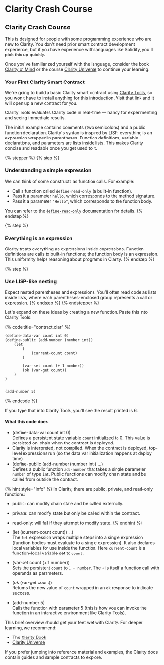 # Clarity Crash Course

## Clarity Crash Course

This is designed for people with some programming experience who are new to Clarity. You don't need prior smart contract development experience, but if you have experience with languages like Solidity, you'll pick this up quickly.

Once you've familiarized yourself with the language, consider the book [Clarity of Mind](https://book.clarity-lang.org/title-page.html) or the course [Clarity Universe](https://clarity-lang.org/universe) to continue your learning.

### Your First Clarity Smart Contract

We're going to build a basic Clarity smart contract using [Clarity Tools](https://clarity.tools/code/new), so you won't have to install anything for this introduction. Visit that link and it will open up a new contract for you.

Clarity Tools evaluates Clarity code in real-time — handy for experimenting and seeing immediate results.

The initial example contains comments (two semicolons) and a public function declaration. Clarity's syntax is inspired by LISP: everything is an expression wrapped in parentheses. Function definitions, variable declarations, and parameters are lists inside lists. This makes Clarity concise and readable once you get used to it.

{% stepper %}
{% step %}
### Understanding a simple expression

We can think of some constructs as function calls. For example:

* Call a function called `define-read-only` (a built-in function).
* Pass it a parameter `hello`, which corresponds to the method signature.
* Pass it a parameter `"Hello"`, which corresponds to the function body.

You can refer to the [`define-read-only`](https://docs.stacks.co/docs/write-smart-contracts/clarity-language/language-functions#define-read-only) documentation for details.
{% endstep %}

{% step %}
### Everything is an expression

Clarity treats everything as expressions inside expressions. Function definitions are calls to built-in functions; the function body is an expression. This uniformity helps reasoning about programs in Clarity.
{% endstep %}

{% step %}
### Use LISP-like nesting

Expect nested parentheses and expressions. You’ll often read code as lists inside lists, where each parentheses-enclosed group represents a call or expression.
{% endstep %}
{% endstepper %}

Let's expand on these ideas by creating a new function. Paste this into Clarity Tools:

{% code title="contract.clar" %}
```clarity
(define-data-var count int 0)
(define-public (add-number (number int))
    (let
        (
            (current-count count)
        )

        (var-set count (+ 1 number))
        (ok (var-get count))
    )
)


(add-number 5)
```
{% endcode %}

If you type that into Clarity Tools, you'll see the result printed is 6.

#### What this code does

* (define-data-var count int 0)\
  Defines a persistent state variable `count` initialized to 0. This value is persisted on-chain when the contract is deployed.
* Clarity is interpreted, not compiled. When the contract is deployed, top-level expressions run (so the data var initialization happens at deploy time).
* (define-public (add-number (number int)) ...)\
  Defines a public function `add-number` that takes a single parameter `number` of type `int`. Public functions can modify chain state and be called from outside the contract.

{% hint style="info" %}
In Clarity, there are public, private, and read-only functions:

* public: can modify chain state and be called externally.
* private: can modify state but only be called within the contract.
* read-only: will fail if they attempt to modify state.
{% endhint %}

* (let ((current-count count)) ...)\
  The `let` expression wraps multiple steps into a single expression (function bodies must evaluate to a single expression). It also declares local variables for use inside the function. Here `current-count` is a function-local variable set to `count`.
* (var-set count (+ 1 number))\
  Sets the persistent `count` to `1 + number`. The `+` is itself a function call with operands as parameters.
* (ok (var-get count))\
  Returns the new value of `count` wrapped in an `ok` response to indicate success.
* (add-number 5)\
  Calls the function with parameter 5 (this is how you can invoke the function in an interactive environment like Clarity Tools).

This brief overview should get your feet wet with Clarity. For deeper learning, we recommend:

* The [Clarity Book](https://book.clarity-lang.org/title-page.html)
* [Clarity Universe](https://clarity-lang.org/universe)

If you prefer jumping into reference material and examples, the Clarity docs contain guides and sample contracts to explore.
